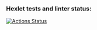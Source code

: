 ### Hexlet tests and linter status:
[![Actions Status](https://github.com/xocoee/frontend-project-12/actions/workflows/hexlet-check.yml/badge.svg)](https://github.com/xocoee/frontend-project-12/actions)